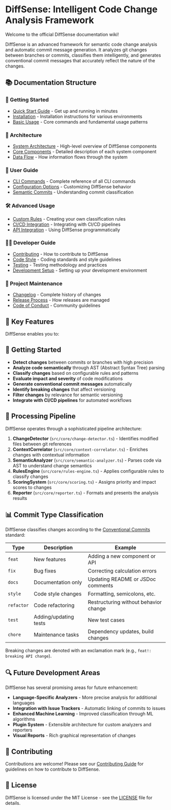 # DiffSense: Intelligent Code Change Analysis Framework

Welcome to the official DiffSense documentation wiki!

DiffSense is an advanced framework for semantic code change analysis and automatic commit message generation. It analyzes git changes between branches or commits, classifies them intelligently, and generates conventional commit messages that accurately reflect the nature of the changes.

## 📚 Documentation Structure

### 🚀 Getting Started
* [Quick Start Guide](Quick-Start-Guide) - Get up and running in minutes
* [Installation](Installation) - Installation instructions for various environments
* [Basic Usage](Basic-Usage) - Core commands and fundamental usage patterns

### 📐 Architecture
* [System Architecture](Architecture/System-Architecture) - High-level overview of DiffSense components
* [Core Components](Architecture/Core-Components) - Detailed description of each system component
* [Data Flow](Architecture/Data-Flow) - How information flows through the system

### 📘 User Guide
* [CLI Commands](User-Guide/CLI-Commands) - Complete reference of all CLI commands
* [Configuration Options](User-Guide/Configuration-Options) - Customizing DiffSense behavior
* [Semantic Commits](User-Guide/Semantic-Commits) - Understanding commit classification

### 🛠️ Advanced Usage
* [Custom Rules](Advanced/Custom-Rules) - Creating your own classification rules
* [CI/CD Integration](Advanced/CI-CD-Integration) - Integrating with CI/CD pipelines
* [API Integration](Advanced/API-Integration) - Using DiffSense programmatically

### 👨‍💻 Developer Guide
* [Contributing](Developer-Guide/Contributing) - How to contribute to DiffSense
* [Code Style](Developer-Guide/Code-Style) - Coding standards and style guidelines
* [Testing](Developer-Guide/Testing) - Testing methodology and practices
* [Development Setup](Developer-Guide/Development-Setup) - Setting up your development environment

### 📅 Project Maintenance
* [Changelog](Project/Changelog) - Complete history of changes
* [Release Process](Project/Release-Process) - How releases are managed
* [Code of Conduct](Project/Code-of-Conduct) - Community guidelines

## 🔑 Key Features

DiffSense enables you to:

## 🚀 Getting Started

* **Detect changes** between commits or branches with high precision
* **Analyze code semantically** through AST (Abstract Syntax Tree) parsing
* **Classify changes** based on configurable rules and patterns
* **Evaluate impact and severity** of code modifications
* **Generate conventional commit messages** automatically
* **Identify breaking changes** that affect versioning
* **Filter changes** by relevance for semantic versioning
* **Integrate with CI/CD pipelines** for automated workflows

## 🔄 Processing Pipeline

DiffSense operates through a sophisticated pipeline architecture:

1. **ChangeDetector** (`src/core/change-detector.ts`) - Identifies modified files between git references
2. **ContextCorrelator** (`src/core/context-correlator.ts`) - Enriches changes with contextual information
3. **SemanticAnalyzer** (`src/core/semantic-analyzer.ts`) - Parses code via AST to understand change semantics
4. **RulesEngine** (`src/core/rules-engine.ts`) - Applies configurable rules to classify changes
5. **ScoringSystem** (`src/core/scoring.ts`) - Assigns priority and impact scores to changes
6. **Reporter** (`src/core/reporter.ts`) - Formats and presents the analysis results

## 📊 Commit Type Classification

DiffSense classifies changes according to the [Conventional Commits](https://www.conventionalcommits.org/) standard:

| Type | Description | Example |
|------|-------------|---------|
| `feat` | New features | Adding a new component or API |
| `fix` | Bug fixes | Correcting calculation errors |
| `docs` | Documentation only | Updating README or JSDoc comments |
| `style` | Code style changes | Formatting, semicolons, etc. |
| `refactor` | Code refactoring | Restructuring without behavior change |
| `test` | Adding/updating tests | New test cases |
| `chore` | Maintenance tasks | Dependency updates, build changes |

Breaking changes are denoted with an exclamation mark (e.g., `feat!: breaking API change`).

## 🔍 Future Development Areas

DiffSense has several promising areas for future enhancement:

* **Language-Specific Analyzers** - More precise analysis for additional languages
* **Integration with Issue Trackers** - Automatic linking of commits to issues
* **Enhanced Machine Learning** - Improved classification through ML algorithms
* **Plugin System** - Extensible architecture for custom analyzers and reporters
* **Visual Reports** - Rich graphical representation of changes

## 🤝 Contributing

Contributions are welcome! Please see our [Contributing Guide](Developer-Guide/Contributing) for guidelines on how to contribute to DiffSense.

## 📄 License

DiffSense is licensed under the MIT License - see the [LICENSE](https://github.com/ArthurProjectCorrea/diffsense/blob/main/LICENSE) file for details.
